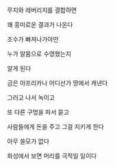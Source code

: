 무지와 레버리지를 결합하면

꽤 흥미로운 결과가 나온다

조수가 빠져나가야만

누가 알몸으로 수영했는지

알게 된다

금은 아프리카나 어디선가 땅에서 캐낸다

그러고 나서 녹이고

또 다른 구멍을 파서 묻고

사람들에게 돈을 주고 그걸 지키게 한다

아무 쓸모가 없다

화성에서 보면 머리를 극적일 일이다

